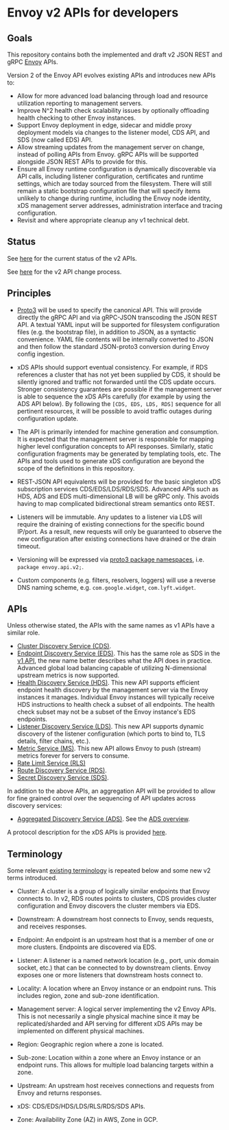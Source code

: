 # Envoy v2 APIs for developers

## Goals

This repository contains both the implemented and draft v2 JSON REST and gRPC
[Envoy](https://github.com/envoyproxy/envoy/) APIs.

Version 2 of the Envoy API evolves existing APIs and introduces new APIs to:

* Allow for more advanced load balancing through load and resource utilization reporting to management servers.
* Improve N^2 health check scalability issues by optionally offloading health checking to other Envoy instances.
* Support Envoy deployment in edge, sidecar and middle proxy deployment models via changes to the listener model,
  CDS API, and SDS (now called EDS) API.
* Allow streaming updates from the management server on change, instead of polling APIs from Envoy. gRPC APIs will be supported
  alongside JSON REST APIs to provide for this.
* Ensure all Envoy runtime configuration is dynamically discoverable via API
  calls, including listener configuration, certificates and runtime settings, which are today sourced from the filesystem. There
  will still remain a static bootstrap configuration file that will specify items
  unlikely to change during runtime, including the Envoy node identity, xDS
  management server addresses, administration interface and tracing
  configuration.
* Revisit and where appropriate cleanup any v1 technical debt.

## Status

See
[here](https://www.envoyproxy.io/docs/envoy/latest/configuration/overview/v2_overview.html#status)
for the current status of the v2 APIs.

See [here](CONTRIBUTING.md#api-changes) for the v2 API change process.

## Principles

* [Proto3](https://developers.google.com/protocol-buffers/docs/proto3) will be
  used to specify the canonical API. This will provide directly the gRPC API and
  via gRPC-JSON transcoding the JSON REST API. A textual YAML input will be
  supported for filesystem configuration files (e.g. the bootstrap file), in
  addition to JSON, as a syntactic convenience. YAML file contents will be
  internally converted to JSON and then follow the standard JSON-proto3
  conversion during Envoy config ingestion.

* xDS APIs should support eventual consistency. For example, if RDS references a
  cluster that has not yet been supplied by CDS, it should be silently ignored
  and traffic not forwarded until the CDS update occurs. Stronger consistency
  guarantees are possible if the management server is able to sequence the xDS
  APIs carefully (for example by using the ADS API below). By following the
  `[CDS, EDS, LDS, RDS]` sequence for all pertinent resources, it will be
  possible to avoid traffic outages during configuration update.

* The API is primarily intended for machine generation and consumption. It is
  expected that the management server is responsible for mapping higher level
  configuration concepts to API responses. Similarly, static configuration
  fragments may be generated by templating tools, etc. The APIs and tools
  used to generate xDS configuration are beyond the scope of the definitions in
  this repository.

* REST-JSON API equivalents will be provided for the basic singleton xDS
  subscription services CDS/EDS/LDS/RDS/SDS. Advanced APIs such as HDS, ADS and
  EDS multi-dimensional LB will be gRPC only. This avoids having to map
  complicated bidirectional stream semantics onto REST.

* Listeners will be immutable. Any updates to a listener via LDS will require
  the draining of existing connections for the specific bound IP/port. As a
  result, new requests will only be guaranteed to observe the new configuration
  after existing connections have drained or the drain timeout.

* Versioning will be expressed via [proto3 package
  namespaces](https://developers.google.com/protocol-buffers/docs/proto3#packages),
  i.e. `package envoy.api.v2;`.

* Custom components (e.g. filters, resolvers, loggers) will use a reverse DNS naming scheme,
  e.g. `com.google.widget`, `com.lyft.widget`.

## APIs

Unless otherwise stated, the APIs with the same names as v1 APIs have a similar role.

* [Cluster Discovery Service (CDS)](envoy/api/v2/cds.proto).
* [Endpoint Discovery Service (EDS)](envoy/api/v2/eds.proto). This has the same role as SDS in the [v1 API](https://www.envoyproxy.io/docs/envoy/latest/api-v1/cluster_manager/sds),
  the new name better describes what the API does in practice. Advanced global load balancing capable of utilizing N-dimensional upstream metrics is now supported.
* [Health Discovery Service (HDS)](envoy/service/discovery/v2/hds.proto). This new API supports efficient endpoint health discovery by the management server via the Envoy instances it manages. Individual Envoy instances
  will typically receive HDS instructions to health check a subset of all
  endpoints. The health check subset may not be a subset of the Envoy instance's
  EDS endpoints.
* [Listener Discovery Service (LDS)](envoy/api/v2/lds.proto). This new API supports dynamic discovery of the listener configuration (which ports to bind to, TLS details, filter chains, etc.).
* [Metric Service (MS)](envoy/service/metrics/v2/metrics_service.proto). This new API allows Envoy to push (stream) metrics forever for servers to consume.
* [Rate Limit Service (RLS)](envoy/service/ratelimit/v2/rls.proto)
* [Route Discovery Service (RDS)](envoy/api/v2/rds.proto).
* [Secret Discovery Service (SDS)](envoy/service/discovery/v2/sds.proto).

In addition to the above APIs, an aggregation API will be provided to allow for
fine grained control over the sequencing of API updates across discovery
services:

* [Aggregated Discovery Service (ADS)](envoy/api/v2/discovery.proto). See
  the [ADS overview](https://www.envoyproxy.io/docs/envoy/latest/configuration/overview/v2_overview#aggregated-discovery-service).

A protocol description for the xDS APIs is provided [here](XDS_PROTOCOL.md).

## Terminology

Some relevant [existing terminology](https://www.envoyproxy.io/docs/envoy/latest/intro/arch_overview/terminology.html) is
repeated below and some new v2 terms introduced.

* Cluster: A cluster is a group of logically similar endpoints that Envoy
  connects to. In v2, RDS routes points to clusters, CDS provides cluster configuration and
  Envoy discovers the cluster members via EDS.

* Downstream: A downstream host connects to Envoy, sends requests, and receives responses.

* Endpoint: An endpoint is an upstream host that is a member of one or more clusters. Endpoints are discovered via EDS.

* Listener: A listener is a named network location (e.g., port, unix domain socket, etc.) that can be connected to by downstream clients. Envoy exposes one or more listeners that downstream hosts connect to.

* Locality: A location where an Envoy instance or an endpoint runs. This includes
  region, zone and sub-zone identification.

* Management server: A logical server implementing the v2 Envoy APIs. This is not necessarily a single physical machine since it may be replicated/sharded and API serving for different xDS APIs may be implemented on different physical machines.

* Region: Geographic region where a zone is located.

* Sub-zone: Location within a zone where an Envoy instance or an endpoint runs.
  This allows for multiple load balancing targets within a zone.

* Upstream: An upstream host receives connections and requests from Envoy and returns responses.

* xDS: CDS/EDS/HDS/LDS/RLS/RDS/SDS APIs.

* Zone: Availability Zone (AZ) in AWS, Zone in GCP.
